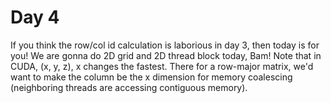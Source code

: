 # Day 4

If you think the row/col id calculation is laborious in day 3, then today is for you! We are gonna do 2D grid and 2D thread block today, Bam! Note that in CUDA, (x, y, z), x changes the fastest. There for a row-major matrix, we'd want to make the column be the x dimension for memory coalescing (neighboring threads are accessing contiguous memory).